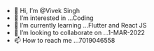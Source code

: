 - 👋 Hi, I’m @Vivek Singh
- 👀 I’m interested in ...Coding
- 🌱 I’m currently learning ...Flutter and React JS
- 💞️ I’m looking to collaborate on ...1-MAR-2022
- 📫 How to reach me ...7019046558

<!---
sanghvi858/sanghvi858 is a ✨ special ✨ repository because its `README.md` (this file) appears on your GitHub profile.
You can click the Preview link to take a look at your changes.
--->
